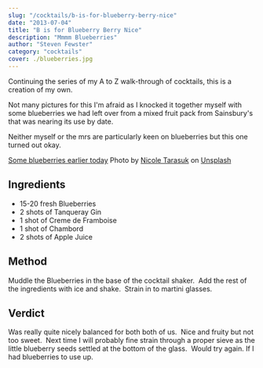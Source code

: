 ```yaml
---
slug: "/cocktails/b-is-for-blueberry-berry-nice"
date: "2013-07-04"
title: "B is for Blueberry Berry Nice"
description: "Mmmm Blueberries"
author: "Steven Fewster"
category: "cocktails"
cover: ./blueberries.jpg
---
```


Continuing the series of my A to Z walk-through of cocktails, this is a creation of my own.

Not many pictures for this I'm afraid as I knocked it together myself with some blueberries we had left over from a mixed fruit pack from Sainsbury's that was nearing its use by date.

Neither myself or the mrs are particularly keen on blueberries but this one turned out okay.

[Some blueberries earlier today](./blueberries.jpg "blueberries on the vine")
<span>Photo by <a href="https://unsplash.com/@nicole_tarasuk?utm_source=unsplash&amp;utm_medium=referral&amp;utm_content=creditCopyText">Nicole Tarasuk</a> on <a href="https://unsplash.com/s/photos/blueberries?utm_source=unsplash&amp;utm_medium=referral&amp;utm_content=creditCopyText">Unsplash</a></span>


## Ingredients

* 15-20 fresh Blueberries
* 2 shots of Tanqueray Gin
* 1 shot of Creme de Framboise
* 1 shot of Chambord
* 2 shots of Apple Juice


## Method
Muddle the Blueberries in the base of the cocktail shaker.  Add the rest of the ingredients with ice and shake.  Strain in to martini glasses.

## Verdict
Was really quite nicely balanced for both both of us.  Nice and fruity but not too sweet.  Next time I will probably fine strain through a proper sieve as the little blueberry seeds settled at the bottom of the glass.  Would try again. If I had blueberries to use up.
